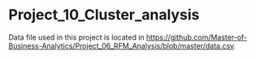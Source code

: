 # Project_10_Cluster_analysis

Data file used in this project is located in https://github.com/Master-of-Business-Analytics/Project_06_RFM_Analysis/blob/master/data.csv.
